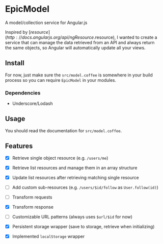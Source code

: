 # EpicModel

A model/collection service for Angular.js

Inspired by [$resource](http://docs.angularjs.org/api/ngResource.$resource), I wanted to create a service that can manage the data retrieved from an API and always return the same objects, so Angular will automatically update all your views.

## Install

For now, just make sure the `src/model.coffee` is somewhere in your build process so you can require `EpicModel` in your modules.

### Dependencies

- Underscore/Lodash

## Usage

You should read the documentation for `src/model.coffee`.

## Features

- [x] Retrieve single object resource (e.g. `/users/me`)
- [x] Retrieve list resources and manage them in an array structure
- [x] Update list resources after retrieving matching single resource
- [ ] Add custom sub-resources (e.g. `/users/$id/follow` as `User.follow(id)`)

- [ ] Transform requests
- [x] Transform response
- [ ] Customizable URL patterns (always uses `$url/$id` for now)

- [x] Persistent storage wrapper (save to storage, retrieve when initializing)
- [x] Implemented `localStorage` wrapper

